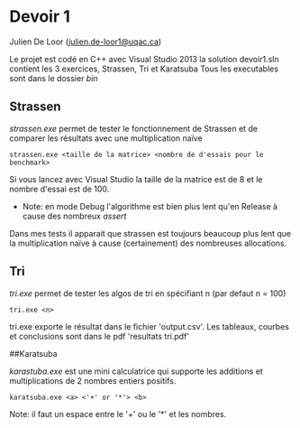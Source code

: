 # Devoir 1

Julien De Loor (julien.de-loor1@uqac.ca)

Le projet est codé en C++ avec Visual Studio 2013 la solution devoir1.sln contient les 3 exercices, Strassen, Tri et Karatsuba
Tous les executables sont dans le dossier *bin*

## Strassen

*strassen.exe* permet de tester le fonctionnement de Strassen et de comparer les résultats avec une multiplication naïve
``` 
strassen.exe <taille de la matrice> <nombre de d'essais pour le benchmark>
```
Si vous lancez avec Visual Studio la taille de la matrice est de 8 et le nombre d'essai est de 100.

 * Note: en mode Debug l'algorithme est bien plus lent qu'en Release à cause des nombreux *assert*

Dans mes tests il apparait que strassen est toujours beaucoup plus lent que la multiplication naïve à cause (certainement) des nombreuses allocations. 

## Tri

*tri.exe* permet de tester les algos de tri en spécifiant n (par defaut n = 100)
``` 
tri.exe <n> 
```
tri.exe exporte le résultat dans le fichier 'output.csv'. Les tableaux, courbes et conclusions 
sont dans le pdf 'resultats tri.pdf'

##Karatsuba

*karastuba.exe* est une mini calculatrice qui supporte les additions et multiplications de 2
nombres entiers positifs.

``` 
karatsuba.exe <a> <'+' or '*'> <b>
```

Note: il faut un espace entre le '+' ou le '*' et les nombres.
